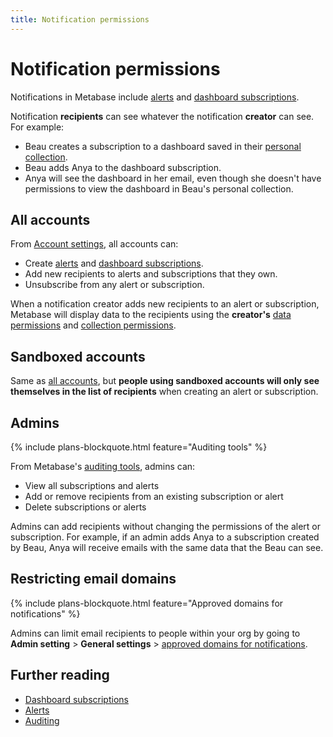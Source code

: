 ```yaml
---
title: Notification permissions
---
```


# Notification permissions

Notifications in Metabase include [alerts](../questions/sharing/alerts) and [dashboard subscriptions](../dashboards/subscriptions#setting-up-a-dashboard-subscription).

Notification **recipients** can see whatever the notification **creator** can see. For example:

- Beau creates a subscription to a dashboard saved in their [personal collection](../exploration-and-organization/collections#your-personal-collection).
- Beau adds Anya to the dashboard subscription.
- Anya will see the dashboard in her email, even though she doesn't have permissions to view the dashboard in Beau's personal collection.

## All accounts

From [Account settings](../people-and-groups/account-settings), all accounts can:

- Create [alerts](../questions/sharing/alerts) and [dashboard subscriptions](../dashboards/subscriptions#setting-up-a-dashboard-subscription).
- Add new recipients to alerts and subscriptions that they own.
- Unsubscribe from any alert or subscription.

When a notification creator adds new recipients to an alert or subscription, Metabase will display data to the recipients using the **creator's** [data permissions](../permissions/data.md) and [collection permissions](../permissions/collections.md).

## Sandboxed accounts

Same as [all accounts](#all-accounts), but **people using sandboxed accounts will only see themselves in the list of recipients** when creating an alert or subscription.

## Admins

{% include plans-blockquote.html feature="Auditing tools" %}

From Metabase's [auditing tools](../usage-and-performance-tools/audit#subscriptions-and-alerts), admins can:

- View all subscriptions and alerts
- Add or remove recipients from an existing subscription or alert
- Delete subscriptions or alerts

Admins can add recipients without changing the permissions of the alert or subscription. For example, if an admin adds Anya to a subscription created by Beau, Anya will receive emails with the same data that the Beau can see.

## Restricting email domains

{% include plans-blockquote.html feature="Approved domains for notifications" %}

Admins can limit email recipients to people within your org by going to **Admin setting** > **General settings** > [approved domains for notifications](../configuring-metabase/settings.md#approved-domains-for-notifications). 

## Further reading

- [Dashboard subscriptions](../dashboards/subscriptions.md)
- [Alerts](../questions/sharing/alerts.md)
- [Auditing](../usage-and-performance-tools/audit.md)
